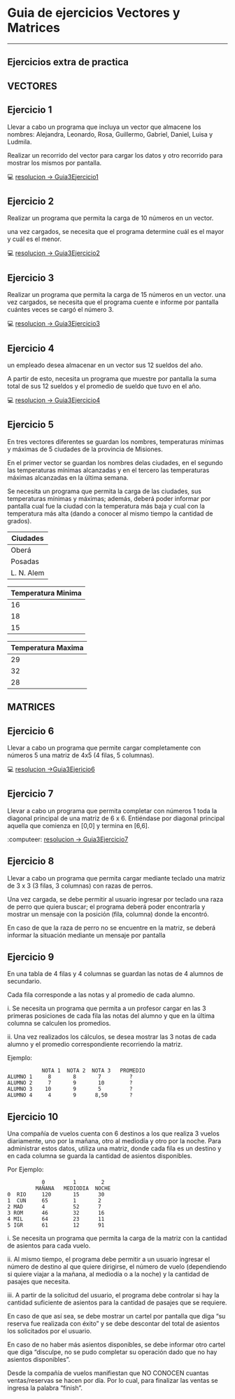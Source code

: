 # Guia de ejercicios Vectores y Matrices

---

## Ejercicios extra de practica

## VECTORES

##  Ejercicio 1

Llevar a cabo un programa que incluya un vector que almacene los nombres: Alejandra, Leonardo, Rosa, Guillermo, Gabriel, Daniel, Luisa y Ludmila.

Realizar un recorrido del vector para cargar los datos y otro recorrido para mostrar los mismos por pantalla.

:computer: [resolucion -> Guia3Ejercicio1](https://github.com/eugenia1984/diploUTNVM-PoloTIC-SiliconMisiones-Java/tree/main/polotic_siliconmisiones/guia3_vectores_matrices/Guia3Ejercicio1)


##  Ejercicio 2

Realizar un programa que permita la carga de 10 números en un vector.

una vez cargados, se necesita que el programa determine cuál es el mayor y cuál es el menor.

:computer: [resolucion -> Guia3Ejercicio2](https://github.com/eugenia1984/diploUTNVM-PoloTIC-SiliconMisiones-Java/tree/main/polotic_siliconmisiones/guia3_vectores_matrices/Guia3Ejercicio2)


##  Ejercicio 3

Realizar un programa que permita la carga de 15 números en un vector. una vez cargados, se necesita que el programa cuente e informe por pantalla cuántes veces se cargó el número 3.

:computer: [resolucion -> Guia3Ejercicio3](https://github.com/eugenia1984/diploUTNVM-PoloTIC-SiliconMisiones-Java/tree/main/polotic_siliconmisiones/guia3_vectores_matrices/Guia3Ejercicio3)


##  Ejercicio 4

un empleado desea almacenar en un vector sus 12 sueldos del año.

A partir de esto, necesita un programa que muestre por pantalla la suma total de sus 12 sueldos y el promedio de sueldo que tuvo en el año.

:computer: [resolucion -> Guia3Ejercicio4](https://github.com/eugenia1984/diploUTNVM-PoloTIC-SiliconMisiones-Java/tree/main/polotic_siliconmisiones/guia3_vectores_matrices/Guia3Ejercicio4)

## Ejercicio 5

En tres vectores diferentes se guardan los nombres, temperaturas mínimas y máximas de 5 ciudades de la provincia de Misiones. 

En el primer vector se guardan los nombres delas ciudades, en el segundo las temperaturas mínimas alcanzadas y en el tercero las temperaturas máximas alcanzadas en la última semana. 

Se necesita un programa que permita la carga de las ciudades, sus temperaturas mínimas y máximas; además, deberá poder informar por pantalla cual fue la ciudad con la temperatura más baja y cual con la temperatura más alta (dando a conocer al mismo tiempo la cantidad de grados).

| Ciudades |
| -------- |
| Oberá |
| Posadas |
| L. N. Alem |


| Temperatura Minima |
| ----------- |
| 16 |
| 18 |
| 15 |

| Temperatura Maxima |
| ------------------ |
| 29 |
| 32 |
| 28 |

## MATRICES


## Ejercicio 6

Llevar a cabo un programa que permite cargar completamente con números 5 una matriz de 4x5 (4 filas, 5 columnas).

:computer: [resolucion ->Guia3Ejericio6](https://github.com/eugenia1984/diploUTNVM-PoloTIC-SiliconMisiones-Java/tree/main/polotic_siliconmisiones/guia3_vectores_matrices/Guia3Ejericio6)


## Ejercicio 7

Llevar a cabo un programa que permita completar con números 1 toda la diagonal principal de una matriz de 6 x 6. Entiéndase por diagonal principal aquella que comienza en [0,0] y termina en [6,6].

:computeer: [resolucion -> Guia3Ejercicio7](https://github.com/eugenia1984/diploUTNVM-PoloTIC-SiliconMisiones-Java/tree/main/polotic_siliconmisiones/guia3_vectores_matrices/Guia3Ejercicio7)


## Ejercicio 8

Llevar a cabo un programa que permita cargar mediante teclado una matriz de 3 x 3 (3 filas, 3 columnas) con razas de perros. 

Una vez cargada, se debe permitir al usuario ingresar por teclado una raza de perro que quiera buscar; el programa deberá poder encontrarla y mostrar un mensaje con la posición (fila, columna) donde la encontró. 

En caso de que la raza de perro no se encuentre en la matriz, se deberá informar la situación mediante un mensaje por pantalla


## Ejercicio 9

En una tabla de 4 filas y 4 columnas se guardan las notas de 4 alumnos de secundario.

Cada fila corresponde a las notas y al promedio de cada alumno.

i. Se necesita un programa que permita a un profesor cargar en las 3 primeras posiciones de cada fila las notas del alumno y que en la última columna se calculen los promedios.

ii. Una vez realizados los cálculos, se desea mostrar las 3 notas de cada alumno y el promedio correspondiente recorriendo la matriz. 

Ejemplo:

```
           NOTA 1  NOTA 2  NOTA 3   PROMEDIO
ALUMNO 1     8       8       7         ?
ALUMNO 2     7       9       10        ?
ALUMNO 3    10       9       5         ?
ALUMNO 4     4       9      8,50       ?
```

## Ejercicio 10

Una compañía de vuelos cuenta con 6 destinos a los que realiza 3 vuelos diariamente, uno por la mañana, otro al mediodía y otro por la noche. Para administrar estos datos, utiliza una matriz, donde cada fila es un destino y en cada columna se  guarda la cantidad de asientos disponibles. 

Por Ejemplo:

```
           0         1        2
         MAÑANA   MEDIODIA  NOCHE
0  RIO     120       15      30
1  CUN     65        1       2
2 MAD      4         52      7
3 ROM      46        32      16
4 MIL      64        23      11
5 IGR      61        12      91

```

i. Se necesita un programa que permita la carga de la matriz con la cantidad de asientos para cada vuelo.

ii. Al mismo tiempo, el programa debe permitir a un usuario ingresar el número de destino al que quiere dirigirse, el número de vuelo (dependiendo si quiere viajar a la  mañana, al mediodía o a la noche) y la cantidad de pasajes que necesita.

iii. A partir de la solicitud del usuario, el programa debe controlar si hay la cantidad suficiente de asientos para la cantidad de pasajes que se requiere. 

En caso de que así sea, se debe mostrar un cartel por pantalla que diga “su reserva fue realizada con éxito” y se debe descontar del total de asientos los solicitados por el usuario. 

En caso de no haber más asientos disponibles, se debe informar otro cartel que diga “disculpe, no se pudo completar su operación dado que no hay asientos disponibles”.


Desde la compañía de vuelos manifiestan que NO CONOCEN cuantas ventas/reservas se
hacen por día. Por lo cual, para finalizar las ventas se ingresa la palabra “finish”.
